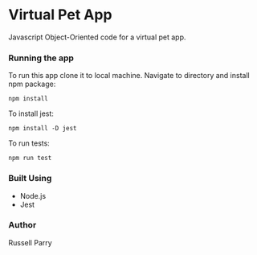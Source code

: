 # Virtual Pet App

Javascript Object-Oriented code for a virtual pet app.

### Running the app
To run this app clone it to local machine. Navigate to directory and install npm package:
```
npm install
```
To install jest:
```
npm install -D jest
```
To run tests:
```
npm run test
```
### Built Using
 - Node.js
 - Jest



### Author

Russell Parry


